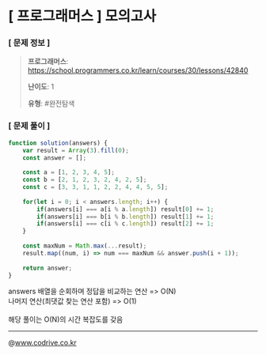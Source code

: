 # [ 프로그래머스 ] 모의고사

### [ 문제 정보 ]
> **프로그래머스**: https://school.programmers.co.kr/learn/courses/30/lessons/42840
> 
> **난이도**: 1
>
> **유형**: #완전탐색


### [ 문제 풀이 ]
```JavaScript
function solution(answers) {
    var result = Array(3).fill(0);
    const answer = [];
    
    const a = [1, 2, 3, 4, 5];
    const b = [2, 1, 2, 3, 2, 4, 2, 5];
    const c = [3, 3, 1, 1, 2, 2, 4, 4, 5, 5];
    
    for(let i = 0; i < answers.length; i++) {
        if(answers[i] === a[i % a.length]) result[0] += 1;
        if(answers[i] === b[i % b.length]) result[1] += 1;
        if(answers[i] === c[i % c.length]) result[2] += 1;
    }
    
    const maxNum = Math.max(...result);
    result.map((num, i) => num === maxNum && answer.push(i + 1));
    
    return answer;
}
```
answers 배열을 순회하며 정답을 비교하는 연산 => O(N)<br>나머지 연산(최댓값 찾는 연산 포함) => O(1)<br><br>해당 풀이는 O(N)의 시간 복잡도를 갖음


---
@www.codrive.co.kr